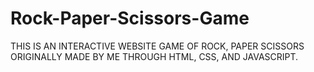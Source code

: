 # Rock-Paper-Scissors-Game

THIS IS AN INTERACTIVE WEBSITE GAME OF ROCK, PAPER SCISSORS ORIGINALLY MADE BY ME THROUGH HTML, CSS, AND JAVASCRIPT.